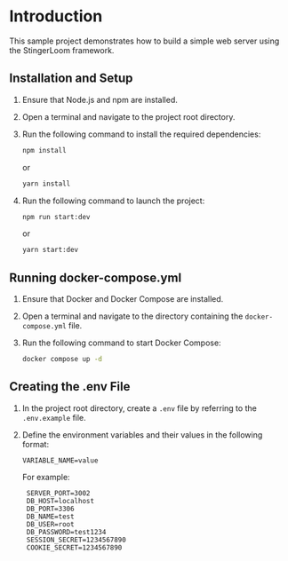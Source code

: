 # Introduction

This sample project demonstrates how to build a simple web server using the StingerLoom framework.

## Installation and Setup

1. Ensure that Node.js and npm are installed.
2. Open a terminal and navigate to the project root directory.
3. Run the following command to install the required dependencies:

   ```sh
   npm install
   ```

   or

   ```sh
   yarn install
   ```

4. Run the following command to launch the project:

   ```sh
   npm run start:dev
   ```

   or

   ```sh
   yarn start:dev
   ```

## Running docker-compose.yml

1. Ensure that Docker and Docker Compose are installed.
2. Open a terminal and navigate to the directory containing the `docker-compose.yml` file.
3. Run the following command to start Docker Compose:

   ```sh
   docker compose up -d
   ```

## Creating the .env File

1. In the project root directory, create a `.env` file by referring to the `.env.example` file.
2. Define the environment variables and their values in the following format:

   ```env
   VARIABLE_NAME=value
   ```

   For example:

   ```env
    SERVER_PORT=3002
    DB_HOST=localhost
    DB_PORT=3306
    DB_NAME=test
    DB_USER=root
    DB_PASSWORD=test1234
    SESSION_SECRET=1234567890
    COOKIE_SECRET=1234567890
   ```
